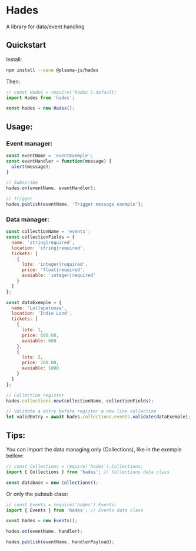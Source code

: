 # Hades

A library for data/event handling

## Quickstart

Install:
```bash
npm install --save @plasma-js/hades
```

Then:
```javascript
// const Hades = require('hades').default;
import Hades from 'hades';

const hades = new Hades();
```

## Usage:

### Event manager:

```javascript
const eventName = 'eventExemple';
const eventHandler = function(message) {
  alert(message);
}

// Subscribe
hades.on(eventName, eventHandler);

// Trigger
hades.publish(eventName, 'Trigger message exemple');
```

### Data manager:

```javascript
const collectionName = 'events';
const collectionFields = {
  name: 'string|required',
  location: 'string|required',
  tickets: [
    {
      lote: 'integer|required',
      price: 'float|required',
      avaiable: 'integer|required'
    }
  ]
};

const dataExemple = {
  name: 'Lollapalooza',
  location: 'Indie Land',
  tickets: [
    {
      lote: 1,
      price: 600.00,
      avaiable: 600
    },
    {
      lote: 2,
      price: 700.00,
      avaiable: 1000
    }
  ]
};

// Collection register
hades.collections.new(collectionName, collectionFields);

// Validate a entry before register a new line collection
let validEntry = await hades.collections.events.validate(dataExemple);
```

## Tips:

You can import the data managing only (Collections), like in the exemple bellow:

```javascript
// const Collections = require('hades').Collections;
import { Collections } from 'hades'; // Collections data class

const database = new Collections();
```

Or only the pubsub class:

```javascript
// const Events = require('hades').Events;
import { Events } from 'hades'; // Events data class

const hades = new Events();

hades.on(eventName, handler);

hades.publish(eventName, handlerPayload);
```
